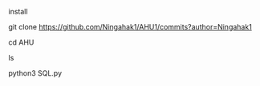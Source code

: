 install

git clone https://github.com/Ningahak1/AHU1/commits?author=Ningahak1

cd AHU

ls

python3 SQL.py
